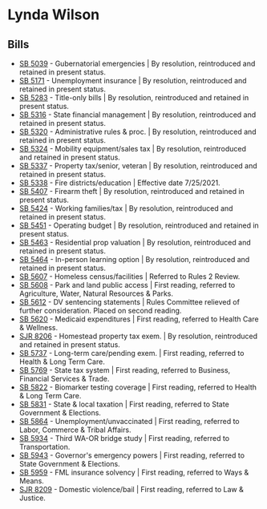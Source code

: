 # Lynda Wilson
## Bills
* [SB 5039](/bill/2021-22/sb/5039/) - Gubernatorial emergencies | By resolution, reintroduced and retained in present status.
* [SB 5171](/bill/2021-22/sb/5171/) - Unemployment insurance | By resolution, reintroduced and retained in present status.
* [SB 5283](/bill/2021-22/sb/5283/) - Title-only bills | By resolution, reintroduced and retained in present status.
* [SB 5316](/bill/2021-22/sb/5316/) - State financial management | By resolution, reintroduced and retained in present status.
* [SB 5320](/bill/2021-22/sb/5320/) - Administrative rules & proc. | By resolution, reintroduced and retained in present status.
* [SB 5324](/bill/2021-22/sb/5324/) - Mobility equipment/sales tax | By resolution, reintroduced and retained in present status.
* [SB 5337](/bill/2021-22/sb/5337/) - Property tax/senior, veteran | By resolution, reintroduced and retained in present status.
* [SB 5338](/bill/2021-22/sb/5338/) - Fire districts/education | Effective date 7/25/2021.
* [SB 5407](/bill/2021-22/sb/5407/) - Firearm theft | By resolution, reintroduced and retained in present status.
* [SB 5424](/bill/2021-22/sb/5424/) - Working families/tax | By resolution, reintroduced and retained in present status.
* [SB 5451](/bill/2021-22/sb/5451/) - Operating budget | By resolution, reintroduced and retained in present status.
* [SB 5463](/bill/2021-22/sb/5463/) - Residential prop valuation | By resolution, reintroduced and retained in present status.
* [SB 5464](/bill/2021-22/sb/5464/) - In-person learning option | By resolution, reintroduced and retained in present status.
* [SB 5607](/bill/2021-22/sb/5607/) - Homeless census/facilities | Referred to Rules 2 Review.
* [SB 5608](/bill/2021-22/sb/5608/) - Park and land public access | First reading, referred to Agriculture, Water, Natural Resources & Parks.
* [SB 5612](/bill/2021-22/sb/5612/) - DV sentencing statements | Rules Committee relieved of further consideration.  Placed on second reading.
* [SB 5620](/bill/2021-22/sb/5620/) - Medicaid expenditures | First reading, referred to Health Care & Wellness.
* [SJR 8206](/bill/2021-22/sjr/8206/) - Homestead property tax exem. | By resolution, reintroduced and retained in present status.
* [SB 5737](/bill/2021-22/sb/5737/) - Long-term care/pending exem. | First reading, referred to Health & Long Term Care.
* [SB 5769](/bill/2021-22/sb/5769/) - State tax system | First reading, referred to Business, Financial Services & Trade.
* [SB 5822](/bill/2021-22/sb/5822/) - Biomarker testing coverage | First reading, referred to Health & Long Term Care.
* [SB 5831](/bill/2021-22/sb/5831/) - State & local taxation | First reading, referred to State Government & Elections.
* [SB 5864](/bill/2021-22/sb/5864/) - Unemployment/unvaccinated | First reading, referred to Labor, Commerce & Tribal Affairs.
* [SB 5934](/bill/2021-22/sb/5934/) - Third WA-OR bridge study | First reading, referred to Transportation.
* [SB 5943](/bill/2021-22/sb/5943/) - Governor's emergency powers | First reading, referred to State Government & Elections.
* [SB 5959](/bill/2021-22/sb/5959/) - FML insurance solvency | First reading, referred to Ways & Means.
* [SJR 8209](/bill/2021-22/sjr/8209/) - Domestic violence/bail | First reading, referred to Law & Justice.
